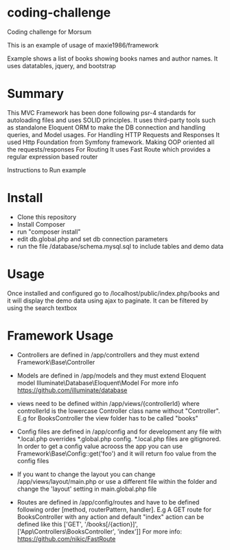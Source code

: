# coding-challenge
Coding challenge for Morsum

This is an example of usage of maxie1986/framework

Example shows a list of books showing books names and author names. It uses datatables, jquery, and bootstrap

# Summary

This MVC Framework has been done following psr-4 standards for autoloading files and uses SOLID principles. It uses third-party tools such as standalone Eloquent ORM to make the DB connection and handling queries, and Model usages. For Handling HTTP Requests and Responses It used Http Foundation from Symfony framework. Making OOP oriented all the requests/responses For Routing It uses Fast Route which provides a regular expression based router

Instructions to Run example

# Install 

* Clone this repository 
* Install Composer 
* run "composer install" 
* edit db.global.php and set db connection parameters
* run the file /database/schema.mysql.sql to include tables and demo  data

# Usage 

Once installed and configured go to /localhost/public/index.php/books and it will display the demo data using ajax to paginate. It can be filtered by using the search textbox

# Framework Usage

* Controllers are defined in /app/controllers and they must extend Framework\Base\Controller
* Models are defined in /app/models and they must extend Eloquent model Illuminate\Database\Eloquent\Model For more info https://github.com/illuminate/database

* views need to be defined within /app/views/{controllerId} where controllerId is the lowercase Controller class name without "Controller". E.g for BooksController the view folder has to be called "books"

* Config files are defined in /app/config and for development any file with *.local.php overrides *.global.php config. *.local.php files are gitignored. In order to get a config value acrooss the app you can use Framework\Base\Config::get('foo') and it will return foo value from the config files

* If you want to change the layout you can change /app/views/layout/main.php or use a different file within the folder and change the 'layout' setting in main.global.php file

* Routes are defined in /app/config/routes and have to be defined following order [method, routerPattern, handler]. E.g A GET route for BooksController with any action and default "index" action can be defined like this ['GET', '/books[/{action}]', ['App\Controllers\BooksController', 'index']] For more info: https://github.com/nikic/FastRoute
